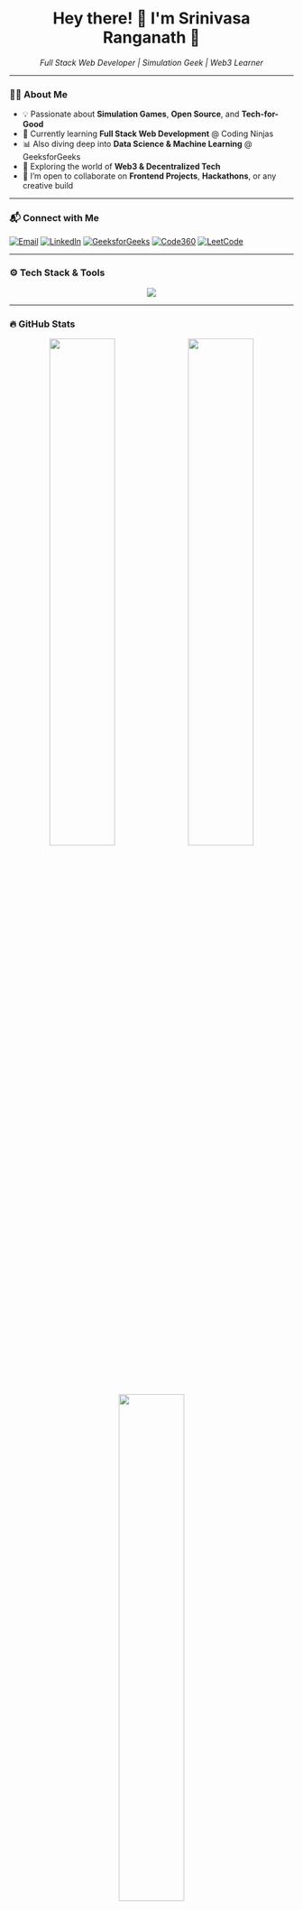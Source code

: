 
<h1 align="center">Hey there! 👋 I'm Srinivasa Ranganath 🚀</h1>

<p align="center">
  <i>Full Stack Web Developer | Simulation Geek | Web3 Learner</i>
</p>

---

### 👨‍💻 About Me

- 💡 Passionate about **Simulation Games**, **Open Source**, and **Tech-for-Good**
- 🌱 Currently learning **Full Stack Web Development** @ Coding Ninjas  
- 📊 Also diving deep into **Data Science & Machine Learning** @ GeeksforGeeks  
- 🔗 Exploring the world of **Web3 & Decentralized Tech**
- 🤝 I’m open to collaborate on **Frontend Projects**, **Hackathons**, or any creative build

---

### 📬 Connect with Me

[![Email](https://img.shields.io/badge/Email-D14836?style=for-the-badge&logo=gmail&logoColor=white)](mailto:ranganathsrinivasa95@gmail.com)
[![LinkedIn](https://img.shields.io/badge/LinkedIn-blue?style=for-the-badge&logo=linkedin&logoColor=white)](https://www.linkedin.com/in/b-srinivasa-ranganath-b3562b329)
[![GeeksforGeeks](https://img.shields.io/badge/GeeksforGeeks-darkgreen?style=for-the-badge&logo=geeksforgeeks&logoColor=white)](https://www.geeksforgeeks.org/user/srininivasa_ranganath/)
[![Code360](https://img.shields.io/badge/Code360-orange?style=for-the-badge&logo=naukri&logoColor=white)](https://www.naukri.com/code360/profile/topgun)
[![LeetCode](https://img.shields.io/badge/LeetCode-black?style=for-the-badge&logo=leetcode&logoColor=white)](https://leetcode.com/u/uInn4XILyH/)

---

### ⚙️ Tech Stack & Tools

<p align="center">
  <img src="https://skillicons.dev/icons?i=html,css,js,ts,react,nextjs,tailwind,nodejs,express,mongodb,mysql,python,git,github,postman,vscode" />
</p>

---

### 🔥 GitHub Stats

<p align="center">
  <img src="https://github-readme-stats.vercel.app/api?username=Maverick400x&show_icons=true&theme=tokyonight" width="48%" />
  <img src="https://github-readme-streak-stats.herokuapp.com?user=Maverick400x&theme=tokyonight" width="48%" />
  <img src="https://github-readme-stats.vercel.app/api/top-langs/?username=Maverick400x&layout=compact&theme=tokyonight" width="48%" />
</p>

---

### 🔥 Leetcode Stats

<p align="center">
  <strong>Username:</strong> <code>@uInn4XILyH</code>
</p>

<p align="center">
  <a href="https://leetcode.com/u/uInn4XILyH/">
    <img src="https://leetcard.jacoblin.cool/uInn4XILyH?theme=dark&font=Fira%20Code&ext=activity" alt="LeetCode Activity" />
  </a>
</p>

### 🔥 Daily Streak

<p align="center">
  <a href="https://leetcode.com/u/uInn4XILyH/">
    <img src="https://leetcard.jacoblin.cool/uInn4XILyH?theme=dark&font=Fira%20Code&ext=heatmap" alt="LeetCode Daily Streak" />
  </a>
</p>

---

### 💡 Ask Me About

- Frontend Frameworks (React, Next.js)
- MongoDB + Node.js Backend Development
- WebSockets & Real-time Dashboards
- Git/GitHub Workflow
- Simulation Game Mechanics
- Productivity Tips for Developers

---

### 🧠 Currently Working On

- 🧮 A **Finance Tracker** with a MongoDB Repository Pattern  
- 📚 A **Student Management System** with Aggregation, Indexing  
- 📈 A **Live Stock Market Dashboard** with Real-Time Data & WebSockets  
- ☁️ **CryptoWeather Nexus**: A multi-API dashboard with React + Redux  

---

### 🚀 2025 Goals

- ✅ Land a **full-time Developer Role** 🧑‍💻  
- 🎯 Contribute to Open Source  
- 📦 Launch a Public SaaS Project  
- 🌍 Participate in 2+ Hackathons  
- 🧠 Complete a Full ML Capstone Project  
- 🧩 Build my own Simulation Game Prototype  


### 📈 Visitor Count

<p align="center">
  <img src="https://komarev.com/ghpvc/?username=HarshitTiwari-20&style=flat-square&color=blue" alt="Visitor count"/>
</p>

---

<h3 align="center">✨ Let’s connect and innovate together! 🛠️</h3>
